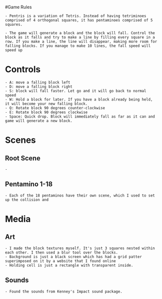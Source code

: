 #Game Rules

	- Pentris is a variation of Tetris. Instead of having tetriminoes comprised of 4 orthogonal squares, it has pentaminoes comprised of 5 squares.
	
	- The game will generate a block and the block will fall. Control the block as it falls and try to make a line by filling every square in a row. If you make a line, the line will disappear, making more room for falling blocks. If you manage to make 10 lines, the fall speed will speed up 
	
# Controls
	- A: move a falling block left
	- D: move a falling block right 
	- S: block will fall faster. Let go and it will go back to normal speed
	- W: Hold a block for later. If you have a block already being held, it will become your new falling block. 
	- Q: Rotate block 90 degrees counter-clockwise
	- E: Rotate block 90 degrees clockwise 
	- Space: Quick drop. Block will immediately fall as far as it can and game will generate a new block. 

# Scenes

## Root Scene
	-  
## Pentamino 1-18
	- Each of the 18 pentaminos have their own scene, which I used to set up the collision and 

# Media

## Art 

	- I made the block textures myself. It's just 3 squares nested within each other. I then used a blur tool over the blocks. 
	- Background is just a black screen which has had a grid patter superimposed on it by a website that I found online
	- Holding cell is just a rectangle with transparent inside. 

## Sounds
	
	- Found the sounds from Kenney's Impact sound package. 
